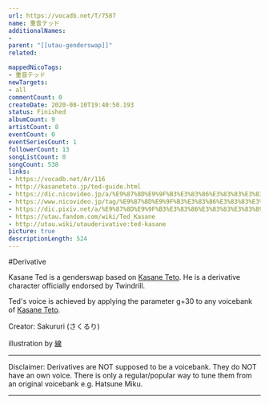 ```yaml
---
url: https://vocadb.net/T/7587
name: 重音テッド
additionalNames: 
- 
parent: "[[utau-genderswap]]"
related:

mappedNicoTags:
- 重音テッド
newTargets:
- all
commentCount: 0
createDate: 2020-08-10T19:40:50.193
status: Finished
albumCount: 9
artistCount: 8
eventCount: 0
eventSeriesCount: 1
followerCount: 13
songListCount: 0
songCount: 538
links: 
- https://vocadb.net/Ar/116
- http://kasaneteto.jp/ted-guide.html
- https://dic.nicovideo.jp/a/%E9%87%8D%E9%9F%B3%E3%83%86%E3%83%83%E3%83%89
- https://www.nicovideo.jp/tag/%E9%87%8D%E9%9F%B3%E3%83%86%E3%83%83%E3%83%89
- https://dic.pixiv.net/a/%E9%87%8D%E9%9F%B3%E3%83%86%E3%83%83%E3%83%89
- https://utau.fandom.com/wiki/Ted_Kasane
- http://utau.wiki/utauderivative:ted-kasane
picture: true
descriptionLength: 524
---
```


#Derivative

Kasane Ted is a genderswap based on [Kasane Teto](https://vocadb.net/Ar/116). He is a derivative character officially endorsed by Twindrill.

Ted's voice is achieved by applying the parameter g+30 to any voicebank of [Kasane Teto](https://vocadb.net/Ar/116).

Creator: Sakururi (さくるり)

illustration by [線](https://vocadb.net/Ar/21218)
___
Disclaimer:
Derivatives are NOT supposed to be a voicebank. They do NOT have an own voice. There is only a regular/popular way to tune them from an original voicebank e.g. Hatsune Miku.

---

